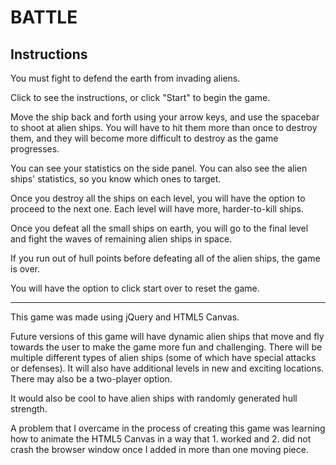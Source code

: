 # BATTLE

## Instructions

You must fight to defend the earth from invading aliens.

Click to see the instructions, or click "Start" to begin the game.

Move the ship back and forth using your arrow keys, and use the spacebar to shoot at alien ships. You will have to hit them more than once to destroy them, and they will become more difficult to destroy as the game progresses.

You can see your statistics on the side panel. You can also see the alien ships' statistics, so you know which ones to target.

Once you destroy all the ships on each level, you will have the option to proceed to the next one. Each level will have more, harder-to-kill ships.

Once you defeat all the small ships on earth, you will go to the final level and fight the waves of remaining alien ships in space.

If you run out of hull points before defeating all of the alien ships, the game is over.

You will have the option to click start over to reset the game.


___

This game was made using jQuery and HTML5 Canvas.

Future versions of this game will have dynamic alien ships that move and fly towards the user to make the game more fun and challenging. There will be multiple different types of alien ships (some of which have special attacks or defenses). It will also have additional levels in new and exciting locations. There may also be a two-player option.

It would also be cool to have alien ships with randomly generated hull strength.

A problem that I overcame in the process of creating this game was learning how to animate the HTML5 Canvas in a way that 1. worked and 2. did not crash the browser window once I added in more than one moving piece. 
